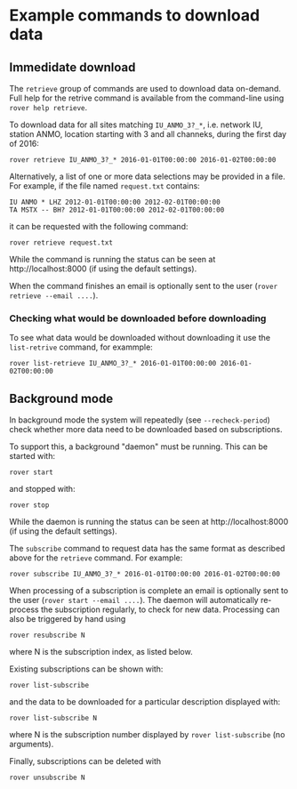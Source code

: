 
# Example commands to download data

## Immedidate download

The `retrieve` group of commands are used to download data on-demand.  Full help for the retrive command is available from the command-line using `rover help retrieve`.

To download data for all sites matching `IU_ANMO_3?_*`, i.e. network IU, station ANMO, location starting with 3 and all channeks, during the first day of 2016:

    rover retrieve IU_ANMO_3?_* 2016-01-01T00:00:00 2016-01-02T00:00:00
    
Alternatively, a list of one or more data selections may be provided in a file.  For example, if the file named `request.txt` contains:

    IU ANMO * LHZ 2012-01-01T00:00:00 2012-02-01T00:00:00
    TA MSTX -- BH? 2012-01-01T00:00:00 2012-02-01T00:00:00

it can be requested with the following command:

    rover retrieve request.txt

While the command is running the status can be seen at http://localhost:8000 (if using the default settings).

When the command finishes an email is optionally sent to the user (`rover retrieve --email ....`).

### Checking what would be downloaded before downloading

To see what data would be downloaded without downloading it use the `list-retrive` command, for exammple:

    rover list-retrieve IU_ANMO_3?_* 2016-01-01T00:00:00 2016-01-02T00:00:00

## Background mode

In background mode the system will repeatedly (see `--recheck-period`)
check whether more data need to be downloaded based on subscriptions.

To support this, a background "daemon" must be running.  This can be
started with:

    rover start

and stopped with:

    rover stop

While the daemon is running the status can be seen at http://localhost:8000 (if using the default settings).

The `subscribe` command to request data has the same format as described above for the `retrieve` command.  For example:

    rover subscribe IU_ANMO_3?_* 2016-01-01T00:00:00 2016-01-02T00:00:00

When processing of a subscription is complete an email is optionally sent 
to the user (`rover start --email ....`).  The daemon will automatically
re-process the subscription regularly, to check for new data.  Processing
can also be triggered by hand using

    rover resubscribe N
    
where N is the subscription index, as listed below.
    
Existing subscriptions can be shown with:

    rover list-subscribe

and the data to be downloaded for a particular description displayed
with:

    rover list-subscribe N

where N is the subscription number displayed by `rover list-subscribe`
(no arguments).

Finally, subscriptions can be deleted with

    rover unsubscribe N

